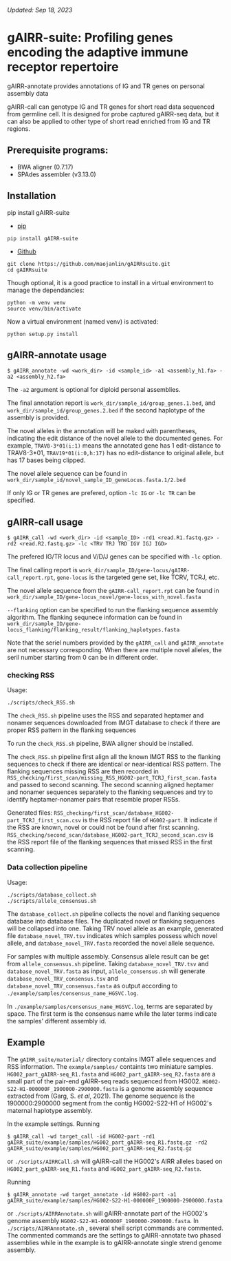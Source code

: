 _Updated: Sep 18, 2023_
# gAIRR-suite: Profiling genes encoding the adaptive immune receptor repertoire
gAIRR-annotate provides annotations of IG and TR genes on personal assembly data

gAIRR-call can genotype IG and TR genes for short read data sequenced from germline cell. It is designed for probe captured gAIRR-seq data, but it can also be applied to other type of short read enriched from IG and TR regions.


## Prerequisite programs:
- BWA aligner (0.7.17) 
- SPAdes assembler (v3.13.0)


## Installation
pip install gAIRR-suite
- [pip](https://pypi.org/project/gAIRR-suite/)
```
pip install gAIRR-suite
```
- [Github](https://github.com/maojanlin/gAIRRsuite.git)
```
git clone https://github.com/maojanlin/gAIRRsuite.git
cd gAIRRsuite
```
Though optional, it is a good practice to install in a virtual environment to manage the dependancies:

```
python -m venv venv
source venv/bin/activate
```
Now a virtual environment (named venv) is activated:

```
python setup.py install
```



## gAIRR-annotate usage
```
$ gAIRR_annotate -wd <work_dir> -id <sample_id> -a1 <assembly_h1.fa> -a2 <assembly_h2.fa> 
```

The `-a2` argument is optional for diploid personal assemblies.

The final annotation report is `work_dir/sample_id/group_genes.1.bed`, and `work_dir/sample_id/group_genes.2.bed` if the second haplotype of the assembly is provided.

The novel alleles in the annotation will be maked with parentheses, indicating the edit distance of the novel allele to the documented genes. For example, `TRAV8-3*01(i:1)` means the annotated gene has $1$ edit-distance to TRAV8-3*01, `TRAV19*01(i:0,h:17)` has no edit-distance to original allele, but has $17$ bases being clipped.

The novel allele sequence can be found in `work_dir/sample_id/novel_sample_ID_geneLocus.fasta.1/2.bed`

If only IG or TR genes are prefered, option `-lc IG` or `-lc TR` can be specified.


## gAIRR-call usage
```
$ gAIRR_call -wd <work_dir> -id <sample_ID> -rd1 <read.R1.fastq.gz> -rd2 <read.R2.fastq.gz> -lc <TRV TRJ TRD IGV IGJ IGD>
```

The prefered IG/TR locus and V/D/J genes can be specified with `-lc` option.

The final calling report is `work_dir/sample_ID/gene-locus/gAIRR-call_report.rpt`, `gene-locus` is the targeted gene set, like TCRV, TCRJ, etc.

The novel allele sequence from the `gAIRR-call_report.rpt` can be found in `work_dir/sample_ID/gene-locus_novel/gene-locus_with_novel.fasta`

`--flanking` option can be specified to run the flanking sequence assembly algorithm. The flanking sequnece information can be found in `work_dir/sample_ID/gene-locus_flanking/flanking_result/flanking_haplotypes.fasta`

Note that the seriel numbers provided by the `gAIRR_call` and `gAIRR_annotate` are not necessary corresponding. When there are multiple novel alleles, the seril number starting from $0$ can be in different order.



### checking RSS

Usage:
```
./scripts/check_RSS.sh
```

The `check_RSS.sh` pipeline uses the RSS and separated heptamer and nonamer sequences downloaded from IMGT database to check if there are proper RSS pattern in the flanking sequences

To run the `check_RSS.sh` pipeline, BWA aligner should be installed.

The `check_RSS.sh` pipeline first align all the known IMGT RSS to the flanking sequences to check if there are identical or near-identical RSS pattern. The flanking sequences missing RSS are then recorded in `RSS_checking/first_scan/missing_RSS_HG002-part_TCRJ_first_scan.fasta` and passed to second scanning. The second scanning aligned heptamer and nonamer sequences separately to the flanking sequences and try to identify heptamer-nonamer pairs that resemble proper RSSs.

Generated files:
`RSS_checking/first_scan/database_HG002-part_TCRJ_first_scan.csv` is the RSS report file of `HG002-part`. It indicate if the RSS are known, novel or could not be found after first scanning.
`RSS_checking/second_scan/database_HG002-part_TCRJ_second_scan.csv` is the RSS report file of the flanking sequences that missed RSS in the first scanning.


### Data collection pipeline

Usage:
```
./scripts/database_collect.sh
./scripts/allele_consensus.sh
```

The `database_collect.sh` pipeline collects the novel and flanking sequence database into database files. The duplicated novel or flanking sequences will be collapsed into one. Taking TRV novel allele as an example, generated file `database_novel_TRV.tsv` indicates which samples possess which novel allele, and `database_novel_TRV.fasta` recorded the novel allele sequence.

For samples with multiple assembly. Consensus allele result can be get from `allele_consensus.sh` pipeline. Taking `database_novel_TRV.tsv` and `database_novel_TRV.fasta` as input, `allele_consensus.sh` will generate `database_novel_TRV_consensus.tsv` and `database_novel_TRV_consensus.fasta` as output according to `./example/samples/consensus_name_HGSVC.log`.

In `./example/samples/consensus_name_HGSVC.log`, terms are separated by space. The first term is the consensus name while the later terms indicate the samples' different assembly id.


## Example

The `gAIRR_suite/material/` directory contains IMGT allele sequences and RSS information.
The `example/samples/` containts two miniature samples. `HG002_part_gAIRR-seq_R1.fasta` and `HG002_part_gAIRR-seq_R2.fasta` are a small part of the pair-end gAIRR-seq reads sequenced from HG002. `HG002-S22-H1-000000F_1900000-2900000.fasta` is a genome assembly sequence extracted from (Garg, S. *et al*, 2021). The genome sequence is the 1900000:2900000 segment from the contig HG002-S22-H1 of HG002's maternal haplotype assembly.

In the example settings. Running 
```
$ gAIRR_call -wd target_call -id HG002-part -rd1 gAIRR_suite/example/samples/HG002_part_gAIRR-seq_R1.fastq.gz -rd2 gAIRR_suite/example/samples/HG002_part_gAIRR-seq_R2.fastq.gz
```
or ```./scripts/AIRRCall.sh```
will gAIRR-call the HG002's AIRR alleles based on `HG002_part_gAIRR-seq_R1.fasta` and `HG002_part_gAIRR-seq_R2.fasta`.

Running 
```
$ gAIRR_annotate -wd target_annotate -id HG002-part -a1 gAIRR_suite/example/samples/HG002-S22-H1-000000F_1900000-2900000.fasta
```
or ```./scripts/AIRRAnnotate.sh``` 
will gAIRR-annotate part of the HG002's genome assembly `HG002-S22-H1-000000F_1900000-2900000.fasta`. In `./scripts/AIRRAnnotate.sh` , several shell script commands are commented. The commented commands are the settings to gAIRR-annotate two phased assemblies while in the example is to gAIRR-annotate single strend genome assembly.




<!--
## Verification pipeline

`AIRRCall.sh` and `AIRRAnnotate.sh` can be operated independently; however, `AIRRVerify.sh` can only be operated after both `AIRRCall.sh` and `AIRRAnnotate.sh` be performed successfully.

Usage:
```
./scripts/AIRRVerify.sh
```

`AIRRVerify.sh` check if the calling results of `AIRRCall.sh` and `AIRRAnnotate.sh` agree with each others.

To run the `AIRRVerify.sh` pipeline, BWA aligner should be installed.

The path parameters in `AIRRVerify.sh` should agree with those specified in `AIRRCall.sh`:
- workspace: the working directory of `AIRRCall.sh` (e.g. "./target_call/").
- allele_name: allele type (e.g. "TCRV").
- allele_path: where IMGT allele fasta file store (e.g. "../IMGT_alleles/TCRV_alleles.fasta").
- person_name: person's id (e.g. "NA12878").
And `AIRRAnnotate.sh`:
- asm_path_H1: personal assembly H1 contig fasta file (e.g. "../asm_NA12878/NA12878-H1.fa").
- asm_path_H2: personal assembly H2 contig fasta file (e.g. "../asm_NA12878/NA12878-H2.fa").
- annotation_dir: the working directory of `AIRRAnnotate.sh` (e.g. "./target_annotation/").

Generated files:

`target_call/NA12878_TCRV_flanking/verification/annotation_report.txt` shows the comparison details of each AIRRCall flanking sequence to AIRRAnnotate alleles including the position on personlized assembly and the extending length of AIRRCall flanking sequence.

`target_call/NA12878_TCRV_flanking/verification/annotation_summary.txt` shows all the false positive (AIRRCall only) and false negative (AIRRAnnotate only) of AIRRCall called flanking sequence comparing to AIRRAnnotate. For any AIRRCall flanking sequence that cannot be aligned to both H1 and H2 assembly fasta file, the flanking sequence is reported as redundant flanking sequence.


### Verification of novel alleles
This part of the pipeline is only done for verification if the long reads assembly exists. We first align the novel alleles to whole genome `NA12878-H1.fa` and `NA12878-H2.fa`. The novel allele that matched perfectly to the whole genome assembly can be seem as high confident novel allele. On the other hand, if an allele cannot matched to both `NA12878-H1.fa` and `NA12878-H2.fa`. It is probable that the novel alleles called had some problems.

`verify_novel_alleles.py` parsed the sam file from above BWA alignment and print the results.




Old method that use two round assembly approach
## Assembly approach
```
./assembly_analysis.sh
```
The command runs the assembly pipeline.
First `output_reads.py` is called and produce three files each cluster according to `all_top600_allelelen_ig.cluster.pickle`. Three files are:
- reads_cluster_H1.fasta
- reads_cluster_H2.fasta
- alleles_cluster.fasta
all the pair-end counterpart of reads in the cluster are also fetched and seperated in the H1 and H2 fasta files.
`reads_cluster_H1.fasta` and `reads_cluster_H2.fasta` are then made into contigs by `spades.py`.
We align `alleles_cluster.fasta` to the contigs with BWA.
`parse_bwa_sam.py` can filter the mismatch and soft-clip alignment results of BWA, the remaining alignments are all perfect matches.
All the matches from different clusters are incorporated into assembly_call.txt


### Checking the SPAdes coverage on annotations
```
python3 annotation_locus_parser.py -fa $file -fo annotation_contigs.txt
python3 locus.py -fs1 ./flanking_region_analysis/flanking_NA12878_tcrv_sup_size_H1.sam -fs2 ./flanking_region_analysis/flanking_NA12878_tcrv_sup_size_H2.sam -fo1 flanking_region_analysis/locus_flanking_NA12878_tcrv_sup_size_H1.pickle -fo2 flanking_region_analysis/locus_flanking_NA12878_tcrv_sup_size_H2.pickle > flanking_region_analysis/NA12878_tcrv_size_edit_dis.txt -td 10
python3 flanking_coverage.py -fna ./flanking_region_analysis/annotation_contigs_H2.txt -fpa ./flanking_region_analysis/locus_annotated_H2.pickle -fpf ./flanking_region_analysis/locus_flanking_H2.pickle
```
`annotation_locus_parser.py` is used to parse the annotation files in ./20200527_NA12878_BCRV_annotated_alleles. 
Since the file name of the annotation indicates the contig of the annotated allele belong, `annotation_locus_parser.py`
incorporate the information of contig_name and allele position on the contig.
`locus.py` parses the H1, H2 sam file together and indicate the regions on asm_contig that SPAdes_contig covered. If the same SPAdes_contig align to H1 with significantly less mismatches than align to H2 (with difference larger than threshold `td`), locus.py keep only SPAdes_contig to H1 region and vice versa.
`flanking_coverage.py` compares the annotated allele positions and the SPAdes_contig covered regions. 

```
./alternative_contig.sh
python3 parse_contig_realign.py -fs NA12878_tcrv_support_asm/asm_realign/TCRV_realign_225.sam -fo NA12878_tcrv_support_asm/asm_realign/TCRV_remain_225.fasta > TCRV_realign_225.rpt
```
`alternative_contig.sh` script automatically run:
- the realignment of supporting reads to first round contig.
- parse_contig_realign.py to prepare the reads for alternative assembly.
- SPAdes that assemble the alternative contig.
- cat first round contig and the alternative contig into a fasta file.
- align the fasta file back to H1 and H2 assembly to check the correctness of the flanking region.

the `parse_contig_realign.py` parse the reads-to-SPAdes_contig realignment file:
- analyze the sam file to mark the potential variant (hot spot region).
- pop out the reads covered the hot spot region and support all variant favors the first round contig.
- produce the pair-end reads fasta file `TCRV_remain_225_P1.fasta` and `TCRV_remain_225_P2.fasta` that can be assembled into alternative contig.
-->

